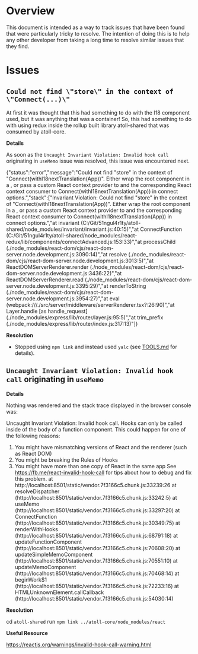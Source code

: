 Overview
========

This document is intended as a way to track issues that have been found that were particularly tricky to resolve.
The intention of doing this is to help any other developer from taking a long time to resolve similar issues that
they find.

Issues
======

`Could not find \"store\" in the context of \"Connect(...)\"`
-------------------------------------------------------------

At first it was thought that this had something to do with the I18 component used, but it was anything that was a
container!  So, this had something to do with using redux inside the rollup built library atoll-shared that was consumed
by atoll-core.

**Details**

As soon as the `Uncaught Invariant Violation: Invalid hook call` originating in `useMemo` issue was resolved, this issue
was encountered next.

{"status":"error","message":"Could not find \"store\" in the context of \"Connect(withI18nextTranslation(App))\". Either wrap the root component in a <Provider>, or pass a custom React context provider to <Provider> and the corresponding React context consumer to Connect(withI18nextTranslation(App)) in connect options.","stack":["Invariant Violation: Could not find \"store\" in the context of \"Connect(withI18nextTranslation(App))\". Either wrap the root component in a <Provider>, or pass a custom React context provider to <Provider> and the corresponding React context consumer to Connect(withI18nextTranslation(App)) in connect options.","at invariant (C:/Git/51ngul4r1ty/atoll-shared/node_modules/invariant/invariant.js:40:15)","at ConnectFunction (C:/Git/51ngul4r1ty/atoll-shared/node_modules/react-redux/lib/components/connectAdvanced.js:153:33)","at processChild (./node_modules/react-dom/cjs/react-dom-server.node.development.js:3090:14)","at resolve (./node_modules/react-dom/cjs/react-dom-server.node.development.js:3013:5)","at ReactDOMServerRenderer.render (./node_modules/react-dom/cjs/react-dom-server.node.development.js:3436:22)","at ReactDOMServerRenderer.read (./node_modules/react-dom/cjs/react-dom-server.node.development.js:3395:29)","at renderToString (./node_modules/react-dom/cjs/react-dom-server.node.development.js:3954:27)","at eval (webpack:///./src/server/middleware/serverRenderer.tsx?:26:90)","at Layer.handle [as handle_request] (./node_modules/express/lib/router/layer.js:95:5)","at trim_prefix (./node_modules/express/lib/router/index.js:317:13)"]}

**Resolution**

* Stopped using `npm link` and instead used `yalc` (see [TOOLS.md]() for details).


`Uncaught Invariant Violation: Invalid hook call` originating in `useMemo`
--------------------------------------------------------------------------

**Details**

Nothing was rendered and the stack trace displayed in the browser console was:

Uncaught Invariant Violation: Invalid hook call. Hooks can only be called inside of the body of a function component. This could happen for one of the following reasons:
1. You might have mismatching versions of React and the renderer (such as React DOM)
2. You might be breaking the Rules of Hooks
3. You might have more than one copy of React in the same app
See https://fb.me/react-invalid-hook-call for tips about how to debug and fix this problem.
    at http://localhost:8501/static/vendor.7f3166c5.chunk.js:33239:26
    at resolveDispatcher (http://localhost:8501/static/vendor.7f3166c5.chunk.js:33242:5)
    at useMemo (http://localhost:8501/static/vendor.7f3166c5.chunk.js:33297:20)
    at ConnectFunction (http://localhost:8501/static/vendor.7f3166c5.chunk.js:30349:75)
    at renderWithHooks (http://localhost:8501/static/vendor.7f3166c5.chunk.js:68791:18)
    at updateFunctionComponent (http://localhost:8501/static/vendor.7f3166c5.chunk.js:70608:20)
    at updateSimpleMemoComponent (http://localhost:8501/static/vendor.7f3166c5.chunk.js:70551:10)
    at updateMemoComponent (http://localhost:8501/static/vendor.7f3166c5.chunk.js:70468:14)
    at beginWork$1 (http://localhost:8501/static/vendor.7f3166c5.chunk.js:72233:16)
    at HTMLUnknownElement.callCallback (http://localhost:8501/static/vendor.7f3166c5.chunk.js:54030:14)

**Resolution**

cd `atoll-shared`
run `npm link ../atoll-core/node_modules/react`

**Useful Resource**

https://reactjs.org/warnings/invalid-hook-call-warning.html